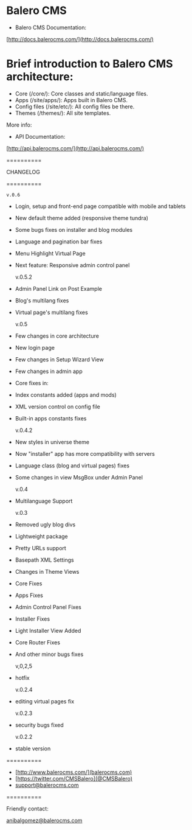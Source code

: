 Balero CMS
==========

* Balero CMS Documentation:

[http://docs.balerocms.com/](http://docs.balerocms.com/)


Brief introduction to Balero CMS architecture:
==============================================

* Core (/core/): Core classes and static/language files.
* Apps (/site/apps/): Apps built in Balero CMS.
* Config files (/site/etc/): All config files be there.
* Themes (/themes/): All site templates.

More info:

* API Documentation:

[http://api.balerocms.com/](http://api.balerocms.com/)

==========

CHANGELOG

==========

    v.0.6
  * Login, setup and front-end page compatible with mobile and tablets
  * New default theme added (responsive theme tundra)
  * Some bugs fixes on installer and blog modules
  * Language and pagination bar fixes
  * Menu Highlight Virtual Page
  * Next feature: Responsive admin control panel
  
    v.0.5.2
  * Admin Panel Link on Post Example
  * Blog's multilang fixes
  * Virtual page's multilang fixes

    v.0.5
  * Few changes in core architecture
  * New login page
  * Few changes in Setup Wizard View
  * Few changes in admin app
  * Core fixes in:
  * Index constants added (apps and mods)
  * XML version control on config file
  * Built-in apps constants fixes

    v.0.4.2
  * New styles in universe theme
  * Now "installer" app has more compatibility with servers
  * Language class (blog and virtual pages) fixes
  * Some changes in view MsgBox under Admin Panel

    v.0.4
  * Multilanguage Support
 
    v.0.3
  * Removed ugly blog divs
  * Lightweight package
  * Pretty URLs support
  * Basepath XML Settings
  * Changes in Theme Views
  * Core Fixes
  * Apps Fixes
  * Admin Control Panel Fixes
  * Installer Fixes
  * Light Installer View Added
  * Core Router Fixes
  * And other minor bugs fixes

    v,0,2,5
  * hotfix
 
    v.0.2.4
  * editing virtual pages fix
 
    v.0.2.3
  * security bugs fixed
 
    v.0.2.2
  * stable version

==========

 * [http://www.balerocms.com/](balerocms.com)
 * [https://twitter.com/CMSBalero](@CMSBalero)
 * support@balerocms.com

==========

Friendly contact:

anibalgomez@balerocms.com